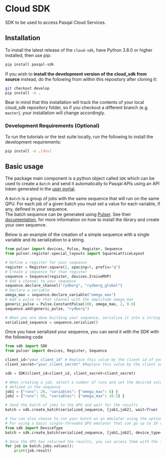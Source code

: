 # Cloud SDK

SDK to be used to access Pasqal Cloud Services.

## Installation

To install the latest release of the `cloud-sdk`, have Python 3.8.0 or higher installed, then use pip:

```bash
pip install pasqal-sdk
```

If you wish to **install the development version of the cloud_sdk from source** instead, do the following from within this repository after cloning it:

```bash
git checkout develop
pip install -e .
```

Bear in mind that this installation will track the contents of your local
cloud_sdk repository folder, so if you checkout a different branch (e.g. `master`),
your installation will change accordingly.

### Development Requirements (Optional)

To run the tutorials or the test suite locally, run the following to install the development requirements:

```bash
pip install -e .[dev]
```

## Basic usage

The package main component is a python object called `SDK` which can be used to create a `Batch` and send it automatically
to Pasqal APIs using an API token generated in the [user portal](https://portal.pasqal.cloud).

A `Batch` is a group of jobs with the same sequence that will run on the same QPU. For each job of a given batch you must set a value for each variable, if any, defined in your sequence.  
The batch sequence can be generated using [Pulser](https://github.com/pasqal-io/Pulser). See their [documentation](https://pulser.readthedocs.io/en/stable/),
for more information on how to install the library and create your own sequence.

Below is an example of the creation of a simple sequence with a single variable and its serialization to a string.

```python
from pulser import devices, Pulse, Register, Sequence
from pulser.register.special_layouts import SquareLatticeLayout

# Define a register for your sequence
register = Register.square(2, spacing=5, prefix="q")
# Create a sequence for that register
sequence = Sequence(register, devices.IroiseMVP)
# Add a channel to your sequence
sequence.declare_channel("rydberg", "rydberg_global")
# Declare a variable
omega_max = sequence.declare_variable("omega_max")
# Add a pulse to that channel with the amplitude omega_max
generic_pulse = Pulse.ConstantPulse(100, omega_max, 2, 0.0)
sequence.add(generic_pulse, "rydberg")

# When you are done building your sequence, serialize it into a string
serialized_sequence = sequence.serialize()
```

Once you have serialized your sequence, you can send it with the SDK with the following code

```python
from sdk import SDK
from pulser import devices, Register, Sequence

client_id="your_client_id" # Replace this value by the client id of your API key
client_secret="your_client_secret" #Replace this value by the client secret of your API key

sdk = SDK(client_id=client_id, client_secret=client_secret)

# When creating a job, select a number of runs and set the desired values for the variables
# defined in the sequence
job1 = {"runs": 20, "variables": {"omega_max": 6} }
job2 = {"runs": 50, "variables": {"omega_max": 10.5} }

# Send the batch of jobs to the QPU and wait for the results
batch = sdk.create_batch(serialized_sequence, [job1,job2], wait=True)

# You can also choose to run your batch on an emulator using the optional argument 'device_type'
# For using a basic single-threaded QPU emulator that can go up to 10 qubits, you can specify the "EMU_FREE" device type.
from sdk import DeviceType
batch = sdk.create_batch(serialized_sequence, [job1,job2], device_type=DeviceType.EMU_FREE)

# Once the QPU has returned the results, you can access them with the following:
for job in batch.jobs.values():
    print(job.result)

```
